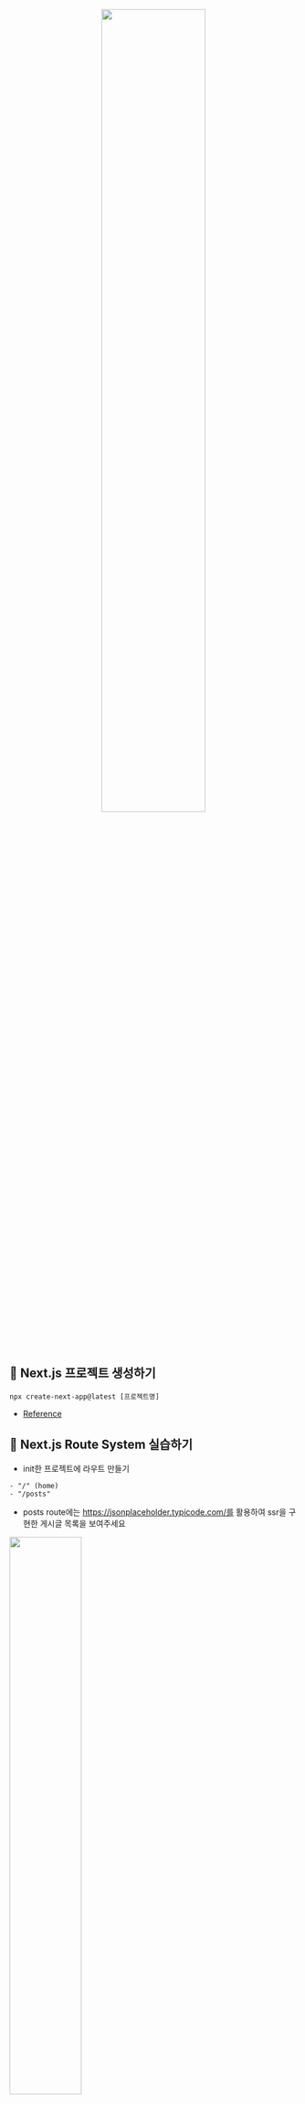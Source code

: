 <p align="center"><img src="https://github.com/JeongwooHam/FE_Study_Logs/assets/123251211/0aef51bc-b350-4af6-9814-a59236a6c3c7" width="60%"/></p>

## 🌟 Next.js 프로젝트 생성하기

```
npx create-next-app@latest [프로젝트명]
```

- [Reference](https://nextjs.org/docs/getting-started/installation)

## 🌟 Next.js Route System 실습하기

- init한 프로젝트에 라우트 만들기

```
- "/" (home)
- "/posts"
```

- posts route에는 https://jsonplaceholder.typicode.com/를 활용하여 ssr을 구현한 게시글 목록을 보여주세요

<img src="https://github.com/JeongwooHam/FE_Study_Logs/assets/123251211/08571f45-7b03-4852-bcef-3e858e6df946" width="50%"/>
<img src="https://github.com/JeongwooHam/FE_Study_Logs/assets/123251211/78e36285-a4f2-4ccb-8745-5ce6529506d2" width="50%"/>

### 🤠 Next.js 13 버전에서 app 폴더가 추가되었습니다!

- Next.js에서 새롭게 추가된 App 폴더의 모든 컴포넌트는 기본 값이 Server Component로 설정되어 있다.
- 따라서 서버에서 데이터를 불러오는 작업을 별도의 추가 작업 없이 바로 할 수 있다.

```
🤔 Server-Components를 사용하면 무엇이 좋은가요?
```

1. Client-Side에서 돌아가지 않는 DB 및 API 등의 백엔드 서비스에 접근할 수 있다.
2. 보안 키 값들이 Client-Side에 드러나지 않도록 지킬 수 있다.
3. data-fetching과 렌더링을 동일한 환경에서 수행할 수 있다.
4. 서버에 렌더링을 캐싱할 수 있다.
5. 번들링할 JS 코드 양을 줄일 수 있따.

### 👩‍🏫 Next.js 13을 활용한 풀이 방법

- <code>@latest</code>로 설치된 Next.js가 13 버전이어서 해당 버전의 기능을 최대한 활용해 풀이해보았다.

> [routing](https://nextjs.org/docs/app/building-your-application/upgrading/app-router-migration)

1. 프로젝트 설치 시 생성된 app 폴더에 <code>page.tsx</code> 파일을 생성한다.
2. <code>next.config.js</code> 파일을 수정해 app 폴더를 사용할 수 있게 한다.

```
// next.config.js
const nextConfig = {
  reactStrictMode: true,
  experimental: {
    appDir: true,
  },
};

module.exports = nextConfig;
```

3. <code>layout.tsx</code>

- 기존 pages 폴더 하위에 위치하던 <code>\_app.tsx</code> 파일과 <code>\_document.tsx</code> 파일의 역할을 대체한다.

4. <code>/posts</code> 라우팅 구현하기

- Next.js 13 버전은 12 버전의 파일 이름 라우팅 방식 대신 온전한 폴더 방식 라우팅 방식을 사용한다.
- 따라서 12 버전에서 <code>/pages/posts.tsx</code> 방식으로 진행했던 라우팅을 13 버전에서는 <code>app/posts/page.tsx</code> 파일을 생성하여 진행한다.
- <code>/posts</code> 까지가 폴더 방식 라우팅, 그리고 그 라우팅의 기본 파일이 <code>page.tsx</code>인 것이다.

5. home, posts 페이지를 이동하는 nav bar 생성하기

- <code>Header.tsx</code> 파일에 Link 태그를 사용한 Nav Bar를 구현했다.
- 13버전부터는 폴더 밑의 <code>page.tsx</code> 파일이 가장 먼저 읽히는 파일이 되었다.
- 따라서 <code>Header.tsx</code>라는 이름의 컴포넌트를 생성한다고 해서 <code>/Header</code>이라는 경로로 라우팅이 되지 않는다.

- 이후, layout.tsx의 RootLayout Header 컴포넌트를 추가해주었다.

```ts
export default function RootLayout({
  children,
}: {
  children: React.ReactNode;
}) {
  return (
    <html lang="en">
      <head />
      <body className={inter.className}>
        <Header />
        {children}
      </body>
    </html>
  );
}
```

6. postList, onePost 컴포넌트 생성하기

- 이전 버전까지는 컴포넌트 생성을 위해서는 별도로 Component 폴더를 만들어 저장해주어야 했다.
- 하지만 이제는 <code>/app/posts</code> 폴더 아래에 바로 컴포넌트를 생성해줄 수 있다.

```
🤔 왜 useRouter을 사용하지 않고 Link 태그를 사용했나요?
```

- <code>Link from "next/link</code>
  - next에서 a 태그와 유사한 기능을 하도록 제공하는 태그로, SPA를 활용할 수 있다.
  - <code>a</code>를 생성하기 때문에 웹 사이트가 크롤링되어 **SEO에 유리**하다.
  - 페이지를 다시 로드하지 않고 SPA 동작처럼 보이게 한다.
  - **고정된 URL**로 이동하는 경우 Link 태그를 활용하면 좋다.
- <code>router.push</code>
  - react/next에서의 페이지 이동방식
  - 이미 다운로드 되어 있는 화면으로 이동한다.
  - 데이터 요청에 대한 response 값을 통한 다이나믹 라우팅 등 고정된 URL이 아닌 경우 <code>router.push</code>를 사용하면 좋다.
  - 대신 <code>a</code> 태그를 생성하지 않아 해당 태그는 크롤링되지 않고, 따라서 SEO에 불리하다.

> data-fetching

- Next.js가 13 버전으로의 업데이트에서 의도한 것은 Server-Side-Component이다.
- 이 때문에 13 버전부터는 모든 컴포넌트가 Server-Side 컴포넌트이고, 따라서 <code>getServerSideProps</code>를 사용하지 않고도 React 컴포넌트 안에서 바로 Server-Side 데이터를 가져올 수 있다.
- app 폴더에서는 data-fetching을 위해 <code>getServerSideProps</code>와 <code>getStaticProps</code> 함수 대신 fetchAPI를 사용할 수 있다.

```ts
export const fetchPosts = async (): Promise<PostType[]> => {
  const results = await fetch("https://jsonplaceholder.typicode.com/posts", {
    cache: "no-store",
  });
  const posts: PostType[] = await results.json();
  return posts;
};
```

- fetch의 cache 옵션을 <code>no-store</code>로 설정해줌으로써 매 요청시마다 데이터를 refetch하고, 그 때마다 Server-Side에서 페이지를 생성한다.

#### 🔎 References

- [SSR 개념 이해와 Next.js로 실습까지 해보는 SSR 환경 구축하기](https://velog.io/@jeff0720/Next.js-%EA%B0%9C%EB%85%90-%EC%9D%B4%ED%95%B4-%EB%B6%80%ED%84%B0-%EC%8B%A4%EC%8A%B5%EA%B9%8C%EC%A7%80-%ED%95%B4%EB%B3%B4%EB%8A%94-SSR-%ED%99%98%EA%B2%BD-%EA%B5%AC%EC%B6%95)

